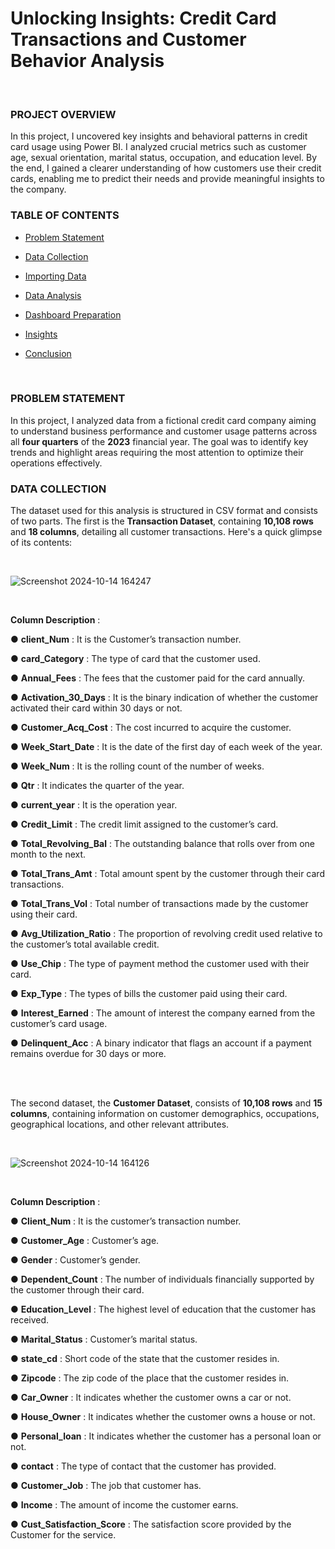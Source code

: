 # Unlocking Insights: Credit Card Transactions and Customer Behavior Analysis
<br>

### PROJECT OVERVIEW

In this project, I uncovered key insights and behavioral patterns in credit card usage using Power BI. I analyzed crucial metrics such as customer age, sexual orientation, marital status, occupation, and education level. By the end, I gained a clearer understanding of how customers use their credit cards, enabling me to predict their needs and provide meaningful insights to the company.

### TABLE OF CONTENTS

- [Problem Statement](#problem-statement)
- [Data Collection](#data-collection)
- [Importing Data](#importing-data)
- [Data Analysis](#data-analysis)
- [Dashboard Preparation](#dashboard-preparation)
- [Insights](#insights)
- [Conclusion](#Conclusion)

  <br>

### PROBLEM STATEMENT

In this project, I analyzed data from a fictional credit card company aiming to understand business performance and customer usage patterns across all **four quarters** of the **2023** financial year. The goal was to identify key trends and highlight areas requiring the most attention to optimize their operations effectively. 

### DATA COLLECTION

The dataset used for this analysis is structured in CSV format and consists of two parts. The first is the **Transaction Dataset**, containing **10,108 rows** and **18 columns**, detailing all customer transactions. Here's a quick glimpse of its contents:

<br>

![Screenshot 2024-10-14 164247](https://github.com/user-attachments/assets/667edfe3-ee42-4427-b01c-8ef4ac904e05)

<br>

**Column Description** :

● **client_Num** : It is the Customer’s transaction number.

● **card_Category** : The type of card that the customer used.

● **Annual_Fees** : The fees that the customer paid for the card annually.

● **Activation_30_Days** : It is the binary indication of whether the customer activated their card within 30 days or not.

● **Customer_Acq_Cost** : The cost incurred to acquire the customer.

● **Week_Start_Date** : It is the date of the first day of each week of the year.

● **Week_Num** : It is the rolling count of the number of weeks.

● **Qtr** : It indicates the quarter of the year.

● **current_year** : It is the operation year.

● **Credit_Limit** : The credit limit assigned to the customer’s card.

● **Total_Revolving_Bal** : The outstanding balance that rolls over from one month to the next.

● **Total_Trans_Amt** : Total amount spent by the customer through their card transactions.

● **Total_Trans_Vol** : Total number of transactions made by the customer using their card.

● **Avg_Utilization_Ratio** : The proportion of revolving credit used relative to the customer’s total available credit.

● **Use_Chip** : The type of payment method the customer used with their card.

● **Exp_Type** : The types of bills the customer paid using their card.

● **Interest_Earned** : The amount of interest the company earned from the customer’s card usage.

● **Delinquent_Acc** : A binary indicator that flags an account if a payment remains overdue for 30 days or more.


 <br> 
 <br> 

The second dataset, the **Customer Dataset**, consists of **10,108 rows** and **15 columns**, containing information on customer demographics, occupations, geographical locations, and other relevant attributes. 

<br>

![Screenshot 2024-10-14 164126](https://github.com/user-attachments/assets/03f9d3f8-7e4b-432d-9ba1-128229c6ceef)

<br>

**Column Description** :

● **Client_Num** : It is the customer’s transaction number.

● **Customer_Age** : Customer’s age.

● **Gender** : Customer’s gender.

● **Dependent_Count** : The number of individuals financially supported by the customer through their card.

● **Education_Level** : The highest level of education that the customer has received.

● **Marital_Status** : Customer’s marital status.

● **state_cd** : Short code of the state that the customer resides in.

● **Zipcode** : The zip code of the place that the customer resides in.

● **Car_Owner** : It indicates whether the customer owns a car or not.

● **House_Owner** : It indicates whether the customer owns a house or not.

● **Personal_loan** : It indicates whether the customer has a personal loan or not.

● **contact** : The type of contact that the customer has provided.

● **Customer_Job** : The job that customer has.

● **Income** : The amount of income the customer earns.

● **Cust_Satisfaction_Score** : The satisfaction score provided by the Customer for the service.






















